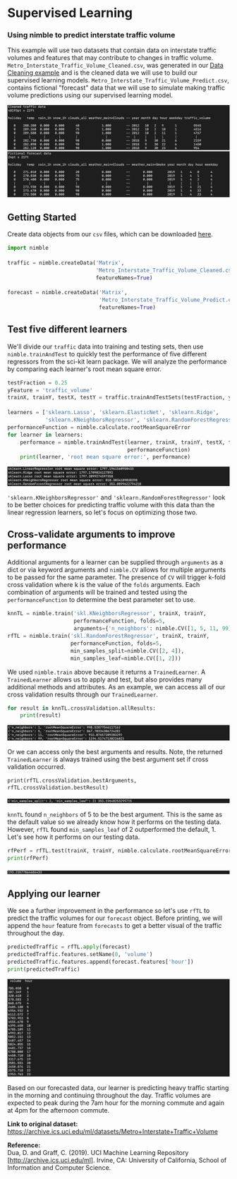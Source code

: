 # Supervised Learning
### Using nimble to predict interstate traffic volume

This example will use two datasets that contain data on interstate traffic volumes and features that may contribute to changes in traffic volume. `Metro_Interstate_Traffic_Volume_Cleaned.csv`, was generated in our [Data Cleaning example](cleaningData.md) and is the cleaned data we will use to build our supervised learning models. `Metro_Interstate_Traffic_Volume_Predict.csv`, contains fictional "forecast" data that we will use to simulate making traffic volume predictions using our supervised learning model.

![cleanedTraffic](images/cleanedTraffic.png)
![forecast](images/forecast.png)

## Getting Started
Create data objects from our `csv` files, which can be downloaded [here](#).

```python
import nimble

traffic = nimble.createData('Matrix',
                            'Metro_Interstate_Traffic_Volume_Cleaned.csv',
                            featureNames=True)

forecast = nimble.createData('Matrix',
                             'Metro_Interstate_Traffic_Volume_Predict.csv',
                             featureNames=True)
```

## Test five different learners
We'll divide our `traffic` data into training and testing sets, then use `nimble.trainAndTest` to quickly test the performance of five different regressors from the sci-kit learn package. We will analyze the performance by comparing each learner's root mean square error.

```python
testFraction = 0.25
yFeature = 'traffic_volume'
trainX, trainY, testX, testY = traffic.trainAndTestSets(testFraction, yFeature)

learners = ['sklearn.Lasso', 'sklearn.ElasticNet', 'sklearn.Ridge',
            'sklearn.KNeighborsRegressor', 'sklearn.RandomForestRegressor']
performanceFunction = nimble.calculate.rootMeanSquareError
for learner in learners:
    performance = nimble.trainAndTest(learner, trainX, trainY, testX, testY,
                                      performanceFunction)
    print(learner, 'root mean square error:', performance)
```

![RMSE](images/RMSE.png)

`'sklearn.KNeighborsRegressor'` and `'sklearn.RandomForestRegressor'` look to be better choices for predicting traffic volume with this data than the linear regression learners, so let's focus on optimizing those two.

## Cross-validate arguments to improve performance
Additional arguments for a learner can be supplied through `arguments` as a dict or via keyword arguments and `nimble.CV` allows for multiple arguments to be passed for the same parameter. The presence of `CV` will trigger k-fold cross validation where k is the value of the `folds` arguments. Each combination of arguments will be  trained and tested using the `performanceFunction` to determine the best parameter set to use.

```python
knnTL = nimble.train('skl.KNeighborsRegressor', trainX, trainY,
                     performanceFunction, folds=5,
                     arguments={'n_neighbors': nimble.CV([1, 5, 11, 99])})
rfTL = nimble.train('skl.RandomForestRegressor', trainX, trainY,
                    performanceFunction, folds=5,
                    min_samples_split=nimble.CV([2, 4]),
                    min_samples_leaf=nimble.CV([1, 2]))
```

We used `nimble.train` above because it returns a `TrainedLearner`. A `TrainedLearner` allows us to apply and test, but also provides many additional methods and attributes. As an example, we can access all of our cross validation results through our `TrainedLearner`.

```python
for result in knnTL.crossValidation.allResults:
    print(result)
```

![knnCV](images/knnCV.png)

Or we can access only the best arguments and results.  Note, the returned `TrainedLearner` is always trained using the best argument set if cross validation occurred.

```
print(rfTL.crossValidation.bestArguments, rfTL.crossValidation.bestResult)
```

![rfCV](images/rfCV.png)

`knnTL` found `n_neighbors` of 5 to be the best argument.  This is the same as the default value so we already know how it performs on the testing data. However, `rfTL` found `min_samples_leaf` of 2 outperformed the default, 1. Let's see how it performs on our testing data.

```python
rfPerf = rfTL.test(trainX, trainY, nimble.calculate.rootMeanSquareError)
print(rfPerf)
```

![rfPerformance](images/rfPerformance.png)

## Applying our learner
We see a further improvement in the performance so let's use `rfTL` to predict the traffic volumes for our `forecast` object. Before printing, we will append the `hour` feature from `forecasts` to get a better visual of the traffic throughout the day.

```python
predictedTraffic = rfTL.apply(forecast)
predictedTraffic.features.setName(0, 'volume')
predictedTraffic.features.append(forecast.features['hour'])
print(predictedTraffic)
```

![predictions](images/predictions.png)

Based on our forecasted data, our learner is predicting heavy traffic starting in the morning and continuing throughout the day. Traffic volumes are expected to peak during the 7am hour for the morning commute and again at 4pm for the afternoon commute.

**Link to original dataset:**  
https://archive.ics.uci.edu/ml/datasets/Metro+Interstate+Traffic+Volume

**Reference:**  
Dua, D. and Graff, C. (2019).
UCI Machine Learning Repository [http://archive.ics.uci.edu/ml].
Irvine, CA: University of California, School of Information and Computer Science.
